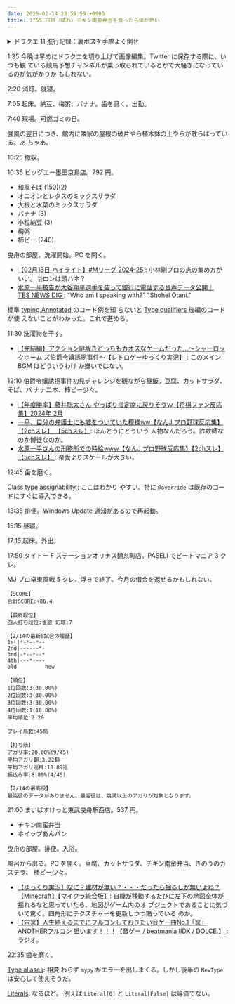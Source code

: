 ```yaml
---
date: 2025-02-14 23:59:59 +0900
title: 1755 日目（晴れ）チキン南蛮弁当を食ったら体が熱い
---
```


<details><summary>ドラクエ 11 進行記録：裏ボスを手際よく倒せ</summary>
<p>再び装備を戦闘モードに切り替えて砂時計を使って裏ボスを甦らせる。そして倒しにいく。
数字だけ書くと今日の手数は 85, 81, 60, 58 と単調に減っている。いい。
そしてまだゾーンれんけいを活用していない。</p>

<ul>
  <li>グレイグは盾をやめてオノ二丁で。HP は 900 あるのでまず大丈夫。</li>
  <li>マルティナのメダパニ耐性をさらに上げる（星のサークレット）。</li>
  <li>ロウとカミュを入れ替え、たたかいのドラムを鳴らしまくる。
  カミュはほしふるうでわを到着。</li>
  <li>ベロニカのマダンテが暴走してくれるとうれしい。</li>
</ul>

<p>今晩気付いた点はこれくらいだ。</p>
</details>

1:35 今晩は早めにドラクエを切り上げて画像編集。Twitter に保存する際に、いつも観
ている競馬予想チャンネルが乗っ取られているとかで大騒ぎになっているのが気がかりか
もしれない。

2:20 消灯。就寝。

7:05 起床。納豆、梅粥、バナナ。歯を磨く。出勤。

7:40 現場。可燃ゴミの日。

強風の翌日につき、館内に隣家の屋根の破片やら植木鉢の土やらが散らばっている。あ
ちゃあ。

10:25 撤収。

10:35 ビッグエー墨田京島店。792 円。

* 和風そば (150)(2)
* オニオンとレタスのミックスサラダ
* 大根と水菜のミックスサラダ
* バナナ (3)
* 小粒納豆 (3)
* 梅粥
* 柿ピー (240)

曳舟の部屋。洗濯開始。PC を開く。

* [【02月13日 ハイライト】#Mリーグ 2024-25
  ](https://www.youtube.com/watch?v=f95StimULFk): 小林剛プロの点の集め方がいい。
  🀟ロンは頭ハネ？
* [水原一平被告が大谷翔平選手を装って銀行に電話する音声データ公開｜TBS NEWS DIG
  ](https://www.youtube.com/watch?v=S3CMXfasq3E): "Who am I speaking with?"
  "Shohei Otani."

標準 [typing.Annotated
](https://docs.python.org/3/library/typing.html#typing.Annotated)のコード例を知
らないと [Type qualifiers
](https://typing.readthedocs.io/en/latest/spec/qualifiers.html) 後編のコードが使
えないことがわかった。これで進める。

11:30 洗濯物を干す。

* [【完結編】アクション謎解きどっちもカオスなゲームだった...～シャーロックホーム
  ズ伯爵令嬢誘拐事件～【レトロゲーゆっくり実況】
  ](https://www.youtube.com/watch?v=L6exKQM2N7A): このメイン BGM はどういうわけ
  か嫌いではない。

12:10 伯爵令嬢誘拐事件初見チャレンジを観ながら昼飯。豆腐、カットサラダ、そば、バ
ナナ二本、柿ピー少々。

* [【年度勝率】藤井聡太さん やっぱり指定席に戻りそうｗ【将棋ファン反応集】2024年
  2月](https://www.youtube.com/watch?v=xrXFcwXTphw)
* [一平、自分の弁護士にも嘘をついていた模様ww【なんJ プロ野球反応集】【2chスレ】
  【5chスレ】](https://www.youtube.com/watch?v=w9mfAPAYR0A): ほんとうにどういう
  人物なんだろう。詐欺師なのか博徒なのか。
* [水原一平さんの刑務所での時給www【なんJ プロ野球反応集】【2chスレ】【5chスレ】
  ](https://www.youtube.com/watch?v=hVCbSbrS-0o): 帝愛よりスケールが大きい。

12:45 歯を磨く。

[Class type assignability
](https://typing.readthedocs.io/en/latest/spec/class-compat.html): ここはわかり
やすい。特に `@override` は既存のコードにすぐに導入できる。

13:35 排便。Windows Update 通知があるので再起動。

15:15 昼寝。

17:15 起床。外出。

17:50 タイトー F ステーションオリナス錦糸町店。PASELI でビートマニア 3 クレ。

MJ プロ卓東風戦 5 クレ。浮きで終了。今月の借金を返せるかもしれない。

```text
【SCORE】
合計SCORE:+86.4

【最終段位】
四人打ち段位:雀狼 幻球:7

【2/14の最新8試合の履歴】
1st|*-*--*--
2nd|------*-
3rd|-*--*--*
4th|---*----
old         new

【順位】
1位回数:3(30.00%)
2位回数:3(30.00%)
3位回数:3(30.00%)
4位回数:1(10.00%)
平均順位:2.20

プレイ局数:45局

【打ち筋】
アガリ率:20.00%(9/45)
平均アガリ翻:3.22翻
平均アガリ巡目:10.89巡
振込み率:8.89%(4/45)

【2/14の最高役】
最高役のデータがありません。最高役は、跳満以上のアガリが対象となります。
```

21:00 まいばすけっと東武曳舟駅西店。537 円。

* チキン南蛮弁当
* ホイップあんパン

曳舟の部屋。排便。入浴。

風呂から出る。PC を開く。豆腐、カットサラダ、チキン南蛮弁当、きのうのカステラ、
柿ピー少々。

* [【ゆっくり実況】なに？建材が無い？・・・だったら掘るしか無いよね？
  【Minecraft】【マイクラ統合版】](https://www.youtube.com/watch?v=7w10mA_k_Qo):
  自機が移動するたびに左下の地図全体が揺れるなと思っていたら、地図がゲーム内のオ
  ブジェクトであることに気づいて驚く。四角形にテクスチャーを更新しつつ貼っている
  のか。
* [【穴冥】人生終えるまでにフルコンしておきたい音ゲー曲No.1「冥」ANOTHERフルコン
  狙います！！！【音ゲー / beatmania IIDX / DOLCE.】
  ](https://www.youtube.com/watch?v=Wvb9MpEH2Ak): ラジオ。

22:35 歯を磨く。

[Type aliases](https://typing.readthedocs.io/en/latest/spec/aliases.html): 相変
わらず `mypy` がエラーを出しまくる。しかし後半の `NewType` は安心して使えそうだ。

[Literals](https://typing.readthedocs.io/en/latest/spec/literal.html): なるほど。
例えば `Literal[0]` と `Literal[False]` は等価でない。
